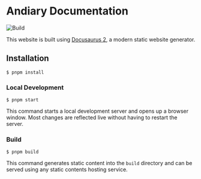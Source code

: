 # Andiary Documentation

![Build](https://img.shields.io/github/workflow/status/anDiary/anDiary/Docs?logo=githubactions&logoColor=white&style=for-the-badge)

This website is built using [Docusaurus 2](https://docusaurus.io/), a modern static website generator.

## Installation

```
$ pnpm install
```

### Local Development

```
$ pnpm start
```

This command starts a local development server and opens up a browser window. Most changes are reflected live without having to restart the server.

### Build

```
$ pnpm build
```

This command generates static content into the `build` directory and can be served using any static contents hosting service.
